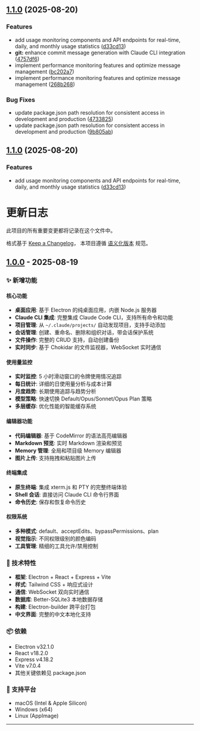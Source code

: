 ## [1.1.0](https://github.com/felix-liuyj/claude-code-ui-desktop/compare/v1.0.0...v1.1.0) (2025-08-20)

### Features

* add usage monitoring components and API endpoints for real-time, daily, and monthly usage statistics ([d33cd13](https://github.com/felix-liuyj/claude-code-ui-desktop/commit/d33cd1326515887890f3090d182154a913eff4a5))
* **git:** enhance commit message generation with Claude CLI integration ([4757df6](https://github.com/felix-liuyj/claude-code-ui-desktop/commit/4757df6bab238ca3c13eaa9569c9ada9cb9a3e4d))
* implement performance monitoring features and optimize message management ([bc202a7](https://github.com/felix-liuyj/claude-code-ui-desktop/commit/bc202a798b0c587adb420d988b2d0600802cf6c5))
* implement performance monitoring features and optimize message management ([268b268](https://github.com/felix-liuyj/claude-code-ui-desktop/commit/268b268566d2ea56c638ba3dead2e4b3f7706ec1))

### Bug Fixes

* update package.json path resolution for consistent access in development and production ([4733825](https://github.com/felix-liuyj/claude-code-ui-desktop/commit/4733825a47e1f33c174031af07d4d8207ee9e9dd))
* update package.json path resolution for consistent access in development and production ([9b805ab](https://github.com/felix-liuyj/claude-code-ui-desktop/commit/9b805ab73769a146d98b7a6c76913ab1cea0d1ef))
## [1.1.0](https://github.com/felix-liuyj/claude-code-ui-desktop/compare/v1.0.0...v1.1.0) (2025-08-20)

### Features

* add usage monitoring components and API endpoints for real-time, daily, and monthly usage statistics ([d33cd13](https://github.com/felix-liuyj/claude-code-ui-desktop/commit/d33cd1326515887890f3090d182154a913eff4a5))
# 更新日志

此项目的所有重要变更都将记录在这个文件中。

格式基于 [Keep a Changelog](https://keepachangelog.com/zh-CN/1.0.0/)，
本项目遵循 [语义化版本](https://semver.org/lang/zh-CN/) 规范。

## [1.0.0] - 2025-08-19

### ✨ 新增功能

#### 核心功能
- **桌面应用**: 基于 Electron 的纯桌面应用，内嵌 Node.js 服务器
- **Claude CLI 集成**: 完整集成 Claude Code CLI，支持所有命令和功能
- **项目管理**: 从 `~/.claude/projects/` 自动发现项目，支持手动添加
- **会话管理**: 创建、重命名、删除和组织对话，带会话保护系统
- **文件操作**: 完整的 CRUD 支持，自动创建备份
- **实时同步**: 基于 Chokidar 的文件监视器，WebSocket 实时通信

#### 使用量监控
- **实时监控**: 5 小时滑动窗口的令牌使用情况追踪
- **每日统计**: 详细的日使用量分析与成本计算
- **月度趋势**: 长期使用追踪与趋势分析
- **模型策略**: 快速切换 Default/Opus/Sonnet/Opus Plan 策略
- **多层缓存**: 优化性能的智能缓存系统

#### 编辑器功能
- **代码编辑器**: 基于 CodeMirror 的语法高亮编辑器
- **Markdown 预览**: 实时 Markdown 渲染和预览
- **Memory 管理**: 全局和项目级 Memory 编辑器
- **图片上传**: 支持拖拽和粘贴图片上传

#### 终端集成
- **原生终端**: 集成 xterm.js 和 PTY 的完整终端体验
- **Shell 会话**: 直接访问 Claude CLI 命令行界面
- **命令历史**: 保存和恢复命令历史

#### 权限系统
- **多种模式**: default、acceptEdits、bypassPermissions、plan
- **视觉指示**: 不同权限级别的颜色编码
- **工具管理**: 精细的工具允许/禁用控制

### 🔧 技术特性

- **框架**: Electron + React + Express + Vite
- **样式**: Tailwind CSS + 响应式设计
- **通信**: WebSocket 双向实时通信
- **数据库**: Better-SQLite3 本地数据存储
- **构建**: Electron-builder 跨平台打包
- **中文界面**: 完整的中文本地化支持

### 📦 依赖

- Electron v32.1.0
- React v18.2.0
- Express v4.18.2
- Vite v7.0.4
- 其他关键依赖见 package.json

### 🎯 支持平台

- macOS (Intel & Apple Silicon)
- Windows (x64)
- Linux (AppImage)

---

[1.0.0]: https://github.com/felix-liuyj/claude-code-ui-desktop/releases/tag/v1.0.0